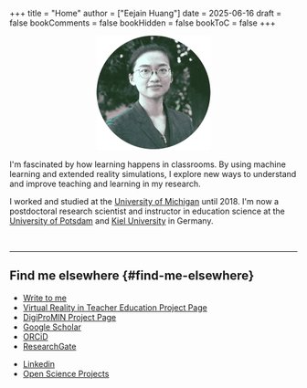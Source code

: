 +++
title = "Home"
author = ["Eejain Huang"]
date = 2025-06-16
draft = false
bookComments = false
bookHidden = false
bookToC = false
+++

<div data-badge-details="right" data-badge-type="donut" data-doi="10.1016/j.compedu.2020.104100" data-hide-no-mentions="true" class="altmetric-embed"></div>
<p align="center">
  <img src=dithered-image.webp />
</p>

<!-- I'm an Assistant Professor of Education Sciences and Psychology (Hector Research Institute of Education Sciences and Psychology, University of Tübingen) -->

I'm fascinated by how learning happens in classrooms. By using machine learning and extended reality simulations, I explore new ways to understand and improve teaching and learning in my research.

I worked and studied at the [University of Michigan](https://lsa.umich.edu/psych/program-areas/combined-program-education-and-psychology.html) until 2018. 
I'm now a postdoctoral research scientist and instructor in education science at the [University of Potsdam](https://www.uni-potsdam.de/en/erziehungswissenschaftliche-bildungsforschung/team/yizhen-huang) and [Kiel University](https://www.schulpaedagogik.uni-kiel.de/en/team/dr-yizhen-huang-1) in Germany.


<br>

---


## Find me elsewhere {#find-me-elsewhere}

-   [Write to me](mailto:huang@eejain.com)
-   [Virtual Reality in Teacher Education Project Page](https://www.uni-potsdam.de/en/erziehungswissenschaftliche-bildungsforschung/research/virtual-classroom)
-   [DigiProMIN Project Page](https://lernen.digital/verbuende/digipromin/)
-   [Google Scholar](https://scholar.google.com/citations?hl=en&pli=1&user=0JRtAtkAAAAJ)
-   [ORCiD](https://orcid.org/0000-0002-7041-1927)
-   [ResearchGate](https://www.researchgate.net/profile/Yizhen-Huang)
<!-- -   [X/Twitter](https://twitter.com/EejainH) -->
-   [Linkedin](https://www.linkedin.com/in/yizhen-huang/)
-   [Open Science Projects](https://osf.io/uy9ew/)
<!-- -   [VR Classroom Source Code Repository](https://gitup.uni-potsdam.de/mm_vr/vr-klassenzimmer) -->
